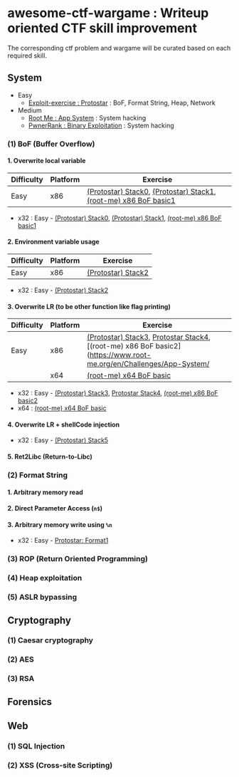# awesome-ctf-wargame : Writeup oriented CTF skill improvement

The corresponding ctf problem and wargame will be curated based on each required skill.

## System

- Easy
    - [Exploit-exercise : Protostar](https://exploit-exercises.com/protostar/) : BoF, Format String, Heap, Network 
- Medium
    - [Root Me : App System](https://www.root-me.org/en/Challenges/App-System/) : System hacking
    - [PwnerRank : Binary Exploitation](https://www.pwnerrank.com/categories/binary-exploitation/) : System hacking

### (1) BoF (Buffer Overflow)

#### 1. Overwrite local variable


| Difficulty | Platform | Exercise |
|------------|----------|----------|
| Easy | x86 |  [(Protostar) Stack0](https://exploit-exercises.com/protostar/stack0/), [(Protostar) Stack1](https://exploit-exercises.com/protostar/stack1/), [(root-me) x86 BoF basic1](https://www.root-me.org/en/Challenges/App-System/ELF-x86-Stack-buffer-overflow-basic-1) |


- x32 : Easy - [(Protostar) Stack0](https://exploit-exercises.com/protostar/stack0/), [(Protostar) Stack1](https://exploit-exercises.com/protostar/stack1/), [(root-me) x86 BoF basic1](https://www.root-me.org/en/Challenges/App-System/ELF-x86-Stack-buffer-overflow-basic-1)

#### 2. Environment variable usage

| Difficulty | Platform | Exercise |
|------------|----------|----------|
| Easy | x86 |  [(Protostar) Stack2](https://exploit-exercises.com/protostar/stack2/) |

- x32 : Easy - [(Protostar) Stack2](https://exploit-exercises.com/protostar/stack2/)

#### 3. Overwrite LR (to be other function like flag printing)

| Difficulty | Platform | Exercise |
|------------|----------|----------|
| Easy | x86 | [(Protostar) Stack3](https://exploit-exercises.com/protostar/stack3/), [Protostar Stack4](https://exploit-exercises.com/protostar/stack4/), [(root-me) x86 BoF basic2](https://www.root-me.org/en/Challenges/App-System/ |
|  | x64 |  [(root-me) x64 BoF basic](https://www.root-me.org/en/Challenges/App-System/ELF-x64-Stack-buffer-overflow-basic) |

- x32 : Easy - [(Protostar) Stack3](https://exploit-exercises.com/protostar/stack3/), [Protostar Stack4](https://exploit-exercises.com/protostar/stack4/), [(root-me) x86 BoF basic2](https://www.root-me.org/en/Challenges/App-System/ELF-x86-Stack-buffer-overflow-basic-2)
- x64 : [(root-me) x64 BoF basic](https://www.root-me.org/en/Challenges/App-System/ELF-x64-Stack-buffer-overflow-basic)

#### 4. Overwrite LR + shellCode injection

- x32 : Easy - [(Protostar) Stack5](https://exploit-exercises.com/protostar/stack5/)

#### 5. Ret2Libc (Return-to-Libc)


### (2) Format String

#### 1. Arbitrary memory read

#### 2. Direct Parameter Access (`n$`)

#### 3. Arbitrary memory write using `%n`

- x32 : Easy - [Protostar: Format1](https://exploit-exercises.com/protostar/format1/)


### (3) ROP (Return Oriented Programming)


### (4) Heap exploitation


### (5) ASLR bypassing



## Cryptography

### (1) Caesar cryptography

### (2) AES

### (3) RSA


## Forensics


## Web

### (1) SQL Injection

### (2) XSS (Cross-site Scripting)




